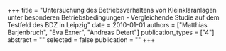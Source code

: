 +++
title = "Untersuchung des Betriebsverhaltens von Kleinkläranlagen unter besonderen Betriebsbedingungen - Vergleichende Studie auf dem Testfeld des BDZ in Leipzig"
date = 2010-01-01
authors = ["Matthias Barjenbruch", "Eva Exner", "Andreas Detert"]
publication_types = ["4"]
abstract = ""
selected = false
publication = ""
+++

